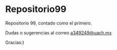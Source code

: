 # Repositorio99
Repositorio 99, contado como el primero.

Dudas o sugerencias al correo a349249@uach.mx

Gracias:)
